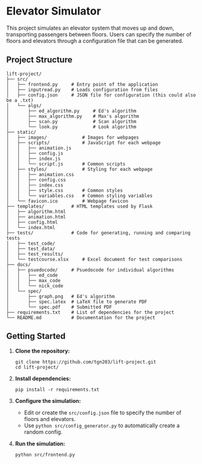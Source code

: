 # Elevator Simulator

This project simulates an elevator system that moves up and down, transporting passengers between floors. Users can specify the number of floors and elevators through a configuration file that can be generated.

## Project Structure

```
lift-project/
├── src/
│   ├── frontend.py     # Entry point of the application
│   ├── inputread.py    # Loads configuration from files
│   ├── config.json     # JSON file for configuration (this could also be a .txt)
│   └── algs/
│       ├── ed_algorithm.py     # Ed's algorithm
│       ├── max_algorithm.py    # Max's algorithm
│       ├── scan.py             # Scan algorithm
│       └── look.py             # Look algorithm
├── static/
│   ├── images/             # Images for webpages
│   ├── scripts/            # JavaScript for each webpage
│   │   ├── animation.js
│   │   ├── config.js
│   │   ├── index.js
│   │   └── script.js       # Common scripts
│   ├── styles/             # Styling for each webpage
│   │   ├── animation.css
│   │   ├── config.css
│   │   ├── index.css
│   │   ├── style.css       # Common styles
│   │   └── variables.css   # Common styling variables
│   └── favicon.ico         # Webpage favicon
├── templates/          # HTML templates used by Flask
│   ├── algorithm.html
│   ├── animation.html
│   ├── config.html
│   └── index.html
├── tests/              # Code for generating, running and comparing tests
│   ├── test_code/
│   ├── test_data/
│   ├── test_results/
│   └── testcourse.xlsx     # Excel document for test comparisons
├── docs/
│   ├── psuedocode/     # Psuedocode for individual algorithms
│   │   ├── ed_code
│   │   ├── max_code
│   │   └── nick_code
│   └── spec/
│       ├── graph.png   # Ed's algorithm
│       ├── spec.latex  # LaTeX file to generate PDF
│       └── spec.pdf    # Submitted PDF
├── requirements.txt    # List of dependencies for the project
└── README.md           # Documentation for the project
```

## Getting Started

1. **Clone the repository:**
   ```
   git clone https://github.com/tgn203/lift-project.git
   cd lift-project/
   ```

2. **Install dependencies:**
   ```
   pip install -r requirements.txt
   ```

3. **Configure the simulation:**
   - Edit or create the `src/config.json` file to specify the number of floors and elevators.
   - Use `python src/config_generator.py` to automatically create a random config.

4. **Run the simulation:**
   ```
   python src/frontend.py
   ```
